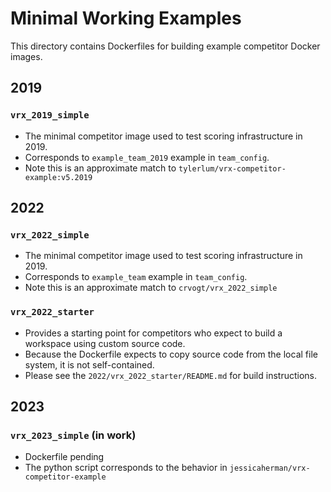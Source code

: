 # Minimal Working Examples
This directory contains Dockerfiles for building example competitor Docker images.

## 2019

### `vrx_2019_simple`
* The minimal competitor image used to test scoring infrastructure in 2019.
* Corresponds to `example_team_2019` example in `team_config`.
* Note this is an approximate match to `tylerlum/vrx-competitor-example:v5.2019`

## 2022

### `vrx_2022_simple`
* The minimal competitor image used to test scoring infrastructure in 2019.
* Corresponds to `example_team` example in `team_config`.
* Note this is an approximate match to `crvogt/vrx_2022_simple`

### `vrx_2022_starter`
* Provides a starting point for competitors who expect to build a workspace using custom source code. 
* Because the Dockerfile expects to copy source code from the local file system, it is not self-contained.
* Please see the `2022/vrx_2022_starter/README.md` for build instructions. 

## 2023

### `vrx_2023_simple` (in work)
* Dockerfile pending
* The python script corresponds to the behavior in `jessicaherman/vrx-competitor-example`
